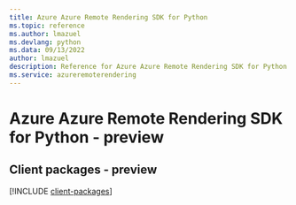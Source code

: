 ```yaml
---
title: Azure Azure Remote Rendering SDK for Python
ms.topic: reference
ms.author: lmazuel
ms.devlang: python
ms.data: 09/13/2022
author: lmazuel
description: Reference for Azure Azure Remote Rendering SDK for Python
ms.service: azureremoterendering
---
```

# Azure Azure Remote Rendering SDK for Python - preview

## Client packages - preview
[!INCLUDE [client-packages](azure-remote-rendering-client-index.md)]
